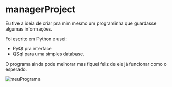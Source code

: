 # managerProject
Eu tive a ideia de criar pra mim mesmo um programinha que guardasse algumas informações.

Foi escrito em Python e usei:
 - PyQt pra interface
 - QSql para uma simples database.
 
O programa ainda pode melhorar mas fiquei feliz de ele já funcionar como o esperado.

![meuPrograma](https://user-images.githubusercontent.com/26441429/223852021-60753e3c-3ece-4d9b-aacb-34e0e661ab19.gif)

